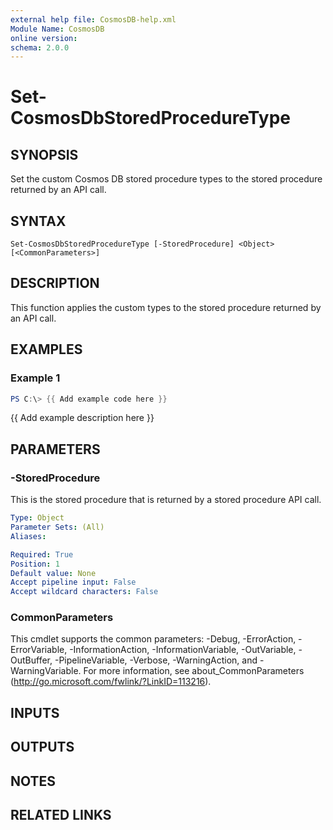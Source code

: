 ```yaml
---
external help file: CosmosDB-help.xml
Module Name: CosmosDB
online version:
schema: 2.0.0
---
```


# Set-CosmosDbStoredProcedureType

## SYNOPSIS
Set the custom Cosmos DB stored procedure types to the
stored procedure returned by an API call.

## SYNTAX

```
Set-CosmosDbStoredProcedureType [-StoredProcedure] <Object> [<CommonParameters>]
```

## DESCRIPTION
This function applies the custom types to the stored
procedure returned by an API call.

## EXAMPLES

### Example 1
```powershell
PS C:\> {{ Add example code here }}
```

{{ Add example description here }}

## PARAMETERS

### -StoredProcedure
This is the stored procedure that is returned by a
stored procedure API call.

```yaml
Type: Object
Parameter Sets: (All)
Aliases:

Required: True
Position: 1
Default value: None
Accept pipeline input: False
Accept wildcard characters: False
```

### CommonParameters
This cmdlet supports the common parameters: -Debug, -ErrorAction, -ErrorVariable, -InformationAction, -InformationVariable, -OutVariable, -OutBuffer, -PipelineVariable, -Verbose, -WarningAction, and -WarningVariable. For more information, see about_CommonParameters (http://go.microsoft.com/fwlink/?LinkID=113216).

## INPUTS

## OUTPUTS

## NOTES

## RELATED LINKS
